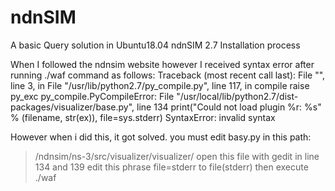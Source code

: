 # ndnSIM
A basic Query solution in Ubuntu18.04 ndnSIM 2.7 Installation process

















When I followed the ndnsim website however I received syntax error after running ./waf command as follows:
Traceback (most recent call last):
  File "<string>", line 3, in <module>
  File "/usr/lib/python2.7/py_compile.py", line 117, in compile
     raise py_exc
  py_compile.PyCompileError:   File
  "/usr/local/lib/python2.7/dist-packages/visualizer/base.py", line 134
   print("Could not load plugin %r: %s" % (filename, str(ex)),
  file=sys.stderr)
SyntaxError: invalid syntax
  
  However when i did this, it got solved.
  you must edit basy.py in this path:
>/ndnsim/ns-3/src/visualizer/visualizer/
>open this file with gedit
>in line 134 and 139 edit this phrase  file=stderr to file(stderr)
>then execute ./waf
